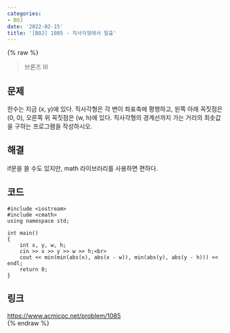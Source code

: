 ```yaml
---
categories:
- BOJ
date: '2022-02-15'
title: '[BOJ] 1085 - 직사각형에서 탈출'
---
```


{% raw %}
>브론즈 III

## 문제
한수는 지금 (x, y)에 있다. 직사각형은 각 변이 좌표축에 평행하고, 왼쪽 아래 꼭짓점은 (0, 0), 오른쪽 위 꼭짓점은 (w, h)에 있다. 직사각형의 경계선까지 가는 거리의 최솟값을 구하는 프로그램을 작성하시오.

##  해결
if문을 쓸 수도 있지만, math 라이브러리를 사용하면 편하다.

## 코드
```
#include <iostream>
#include <cmath>
using namespace std;

int main()
{
	int x, y, w, h;
	cin >> x >> y >> w >> h;<br>
	cout << min(min(abs(x), abs(x - w)), min(abs(y), abs(y - h))) << endl;
	return 0;
}
```

## 링크
https://www.acmicpc.net/problem/1085<br>
{% endraw %}